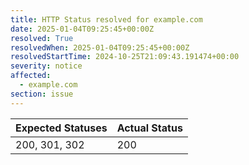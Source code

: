 ```yaml
---
title: HTTP Status resolved for example.com
date: 2025-01-04T09:25:45+00:00Z
resolved: True
resolvedWhen: 2025-01-04T09:25:45+00:00Z
resolvedStartTime: 2024-10-25T21:09:43.191474+00:00
severity: notice
affected:
  - example.com
section: issue
---
```


| Expected Statuses | Actual Status  |
|-------------------|----------------|
| 200, 301, 302 | 200 |

